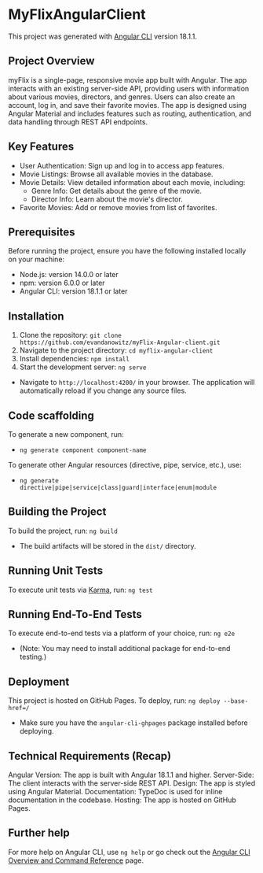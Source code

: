 # MyFlixAngularClient

This project was generated with [Angular CLI](https://github.com/angular/angular-cli) version 18.1.1.

## Project Overview

myFlix is a single-page, responsive movie app built with Angular. The app interacts with an existing server-side API, providing users with information about various movies, directors, and genres. Users can also create an account, log in, and save their favorite movies. The app is designed using Angular Material and includes features such as routing, authentication, and data handling through REST API endpoints.

## Key Features

- User Authentication: Sign up and log in to access app features.
- Movie Listings: Browse all available movies in the database.
- Movie Details: View detailed information about each movie, including:
  - Genre Info: Get details about the genre of the movie.
  - Director Info: Learn about the movie's director.
- Favorite Movies: Add or remove movies from list of favorites.

## Prerequisites

Before running the project, ensure you have the following installed locally on your machine:
- Node.js: version 14.0.0 or later
- npm: version 6.0.0 or later
- Angular CLI: version 18.1.1 or later

## Installation
1. Clone the repository: `git clone https://github.com/evandanowitz/myFlix-Angular-client.git`
2. Navigate to the project directory: `cd myflix-angular-client`
3. Install dependencies: `npm install`
4. Start the development server: `ng serve`
  - Navigate to `http://localhost:4200/` in your browser. The application will automatically reload if you change any source files.

## Code scaffolding

To generate a new component, run:
- `ng generate component component-name`

To generate other Angular resources (directive, pipe, service, etc.), use:
- `ng generate directive|pipe|service|class|guard|interface|enum|module`

## Building the Project

To build the project, run: `ng build`
- The build artifacts will be stored in the `dist/` directory.

## Running Unit Tests

To execute unit tests via [Karma](https://karma-runner.github.io), run: `ng test`

## Running End-To-End Tests

To execute end-to-end tests via a platform of your choice, run: `ng e2e`
- (Note: You may need to install additional package for end-to-end testing.)

## Deployment

This project is hosted on GitHub Pages. To deploy, run: `ng deploy --base-href=/`
- Make sure you have the `angular-cli-ghpages` package installed before deploying.

## Technical Requirements (Recap)

Angular Version: The app is built with Angular 18.1.1 and higher.
Server-Side: The client interacts with the server-side REST API.
Design: The app is styled using Angular Material.
Documentation: TypeDoc is used for inline documentation in the codebase.
Hosting: The app is hosted on GitHub Pages.

## Further help

For more help on Angular CLI, use `ng help` or go check out the [Angular CLI Overview and Command Reference](https://angular.dev/tools/cli) page.
